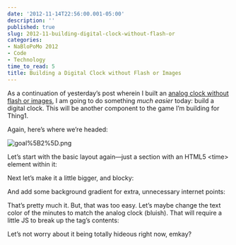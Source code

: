 ```yaml
---
date: '2012-11-14T22:56:00.001-05:00'
description: ''
published: true
slug: 2012-11-building-digital-clock-without-flash-or
categories:
- NaBloPoMo 2012
- Code
- Technology
time_to_read: 5
title: Building a Digital Clock without Flash or Images
---
```



As a continuation of yesterday’s post wherein I built an [analog clock without flash or images](../2012/2012-11-building-analog-clock-without-flash-or.html), I am going to do something *much easier* today: build a digital clock. This will be another component to the game I’m building for Thing1.

Again, here’s where we’re headed:

![goal%5B2%5D.png](goal%5B2%5D.png)

Let’s start with the basic layout again—just a section with an HTML5 &lt;time&gt; element within it:



Next let’s make it a little bigger, and blocky:



And add some background gradient for extra, unnecessary internet points:



That’s pretty much it. But, that was too easy. Let’s maybe change the text color of the minutes to match the analog clock (bluish). That will require a little JS to break up the tag’s contents:



Let’s not worry about it being totally hideous right now, emkay?